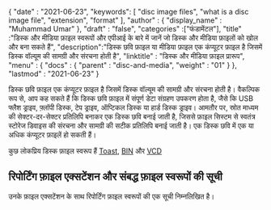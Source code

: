 {
  "date" : "2021-06-23",
  "keywords": [ "disc image files", "what is a disc image file", "extension", "format" ],
  "author" : {
    "display_name" : "Muhammad Umar"
},
  "draft" : "false",
  "categories" :["फंडामेंटल"],
  "title" :"डिस्क और मीडिया फ़ाइल स्वरूपों और एपीआई के बारे में जानें जो डिस्क और मीडिया फ़ाइलों को खोल और बना सकते हैं",
  "description":"डिस्क छवि फ़ाइल या मीडिया फ़ाइल एक कंप्यूटर फ़ाइल है जिसमें डिस्क वॉल्यूम की सामग्री और संरचना होती है",
  "linktitle" : "डिस्क और मीडिया फ़ाइल प्रारूप",
  "menu" : {
    "docs" : {
      "parent" : "disc-and-media",
      "weight" : "01"
}
},
  "lastmod" : "2021-06-23"
}

डिस्क छवि फ़ाइल एक कंप्यूटर फ़ाइल है जिसमें डिस्क वॉल्यूम की सामग्री और संरचना होती है। वैकल्पिक रूप से, आप कह सकते हैं कि डिस्क छवि फ़ाइल में संपूर्ण डेटा संग्रहण उपकरण होता है, जैसे कि USB फ्लैश ड्राइव, फ़्लॉपी डिस्क, टेप ड्राइव, ऑप्टिकल डिस्क या हार्ड डिस्क ड्राइव। आमतौर पर, स्रोत माध्यम की सेक्टर-दर-सेक्टर प्रतिलिपि बनाकर एक डिस्क छवि बनाई जाती है, जिससे फ़ाइल सिस्टम से स्वतंत्र स्टोरेज डिवाइस की संरचना और सामग्री की सटीक प्रतिलिपि बनाई जाती है। एक डिस्क छवि में एक या अधिक कंप्यूटर फ़ाइलें हो सकती हैं।

कुछ लोकप्रिय डिस्क फ़ाइल स्वरूप हैं [Toast](/hi/disc-and-media/toast/), [BIN](/hi/disc-and-media/bin/) और [VCD](/hi/disc-and-media/vcd/)


## रिपोर्टिंग फ़ाइल एक्सटेंशन और संबद्ध फ़ाइल स्वरूपों की सूची

उनके फ़ाइल एक्सटेंशन के साथ रिपोर्टिंग फ़ाइल स्वरूपों की एक सूची निम्नलिखित है।

